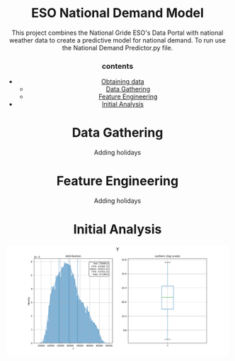 <center>
<h1 align="center"> ESO National Demand Model</h1>

<p align="center">
 This project combines the National Gride ESO's Data Portal with national weather data to create a predictive model for national demand. To run use the National Demand Predictor.py file. 
</p>
<h3>contents</h3>

<!--ts-->
* [Obtaining data](#Data-Gathering)
   * [Data Gathering](#Data-Gathering)
   * [Feature Engineering](#Feature-engineering)
* [Initial Analysis](#Initial-Analysis)
<!--te-->

Data Gathering
============

Adding holidays

Feature Engineering
============

Adding holidays


Initial Analysis
============

<p align="center">
 <img src="https://raw.githubusercontent.com/wisespira/ESO-National-Demand-Model/master/probability%20distribution%20of%20National%20Demand.png">
</p>



